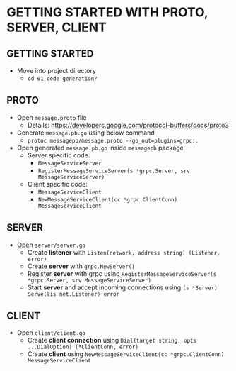 # GETTING STARTED WITH PROTO, SERVER, CLIENT

## GETTING STARTED

* Move into project directory
  * `cd 01-code-generation/`

## PROTO

* Open `message.proto` file
  * Details: <https://developers.google.com/protocol-buffers/docs/proto3>
* Generate `message.pb.go` using below command
  * `protoc messagepb/message.proto --go_out=plugins=grpc:.`
* Open generated `message.pb.go` inside `messagepb` package
  * Server specific code:
    * `MessageServiceServer`
    * `RegisterMessageServiceServer(s *grpc.Server, srv MessageServiceServer)`
  * Client specific code:
    * `MessageServiceClient`
    * `NewMessageServiceClient(cc *grpc.ClientConn) MessageServiceClient`

## SERVER

* Open `server/server.go`
  * Create **listener** with `Listen(network, address string) (Listener, error)`
  * Create **server** with `grpc.NewServer()`
  * Register **server** with grpc using `RegisterMessageServiceServer(s *grpc.Server, srv MessageServiceServer)`
  * Start **server** and accept incoming connections using `(s *Server) Serve(lis net.Listener) error`

## CLIENT

* Open `client/client.go`
  * Create **client connection** using `Dial(target string, opts ...DialOption) (*ClientConn, error)`
  * Create **client** using `NewMessageServiceClient(cc *grpc.ClientConn) MessageServiceClient`
